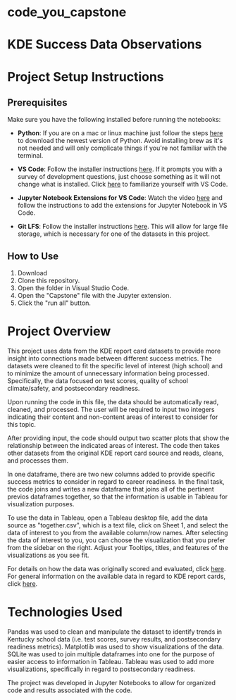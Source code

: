 # code_you_capstone
# KDE Success Data Observations

# Project Setup Instructions

## Prerequisites
Make sure you have the following installed before running the notebooks:
- **Python**: If you are on a mac or linux machine just follow the steps [here](https://www.geeksforgeeks.org/how-to-install-python-on-windows/) to download the newest version of Python. Avoid installing brew as it's not needed and will only complicate things if you're not familiar with the terminal.

- **VS Code**: Follow the installer instructions [here](https://code.visualstudio.com/download). If it prompts you with a survey of development questions, just choose something as it will not change what is installed. Click [here](https://code.visualstudio.com/docs/introvideos/basics) to familiarize yourself with VS Code.

- **Jupyter Notebook Extensions for VS Code**: Watch the video [here](https://code.visualstudio.com/docs/datascience/jupyter-notebooks) and follow the instructions to add the extensions for Jupyter Notebook in VS Code.

- **Git LFS**: Follow the installer instructions [here](https://docs.github.com/en/repositories/working-with-files/managing-large-files/installing-git-large-file-storage). This will allow for large file storage, which is necessary for one of the datasets in this project.

## How to Use
1. Download 
2. Clone this repository.
3. Open the folder in Visual Studio Code.
4. Open the "Capstone" file with the Jupyter extension.
5. Click the "run all" button.

# Project Overview
This project uses data from the KDE report card datasets to provide more insight into connections made between different success metrics. The datasets were cleaned to fit the specific level of interest (high school) and to minimize the amount of unnecessary information being processed. Specifically, the data focused on test scores, quality of school climate/safety, and postsecondary readiness.

Upon running the code in this file, the data should be automatically read, cleaned, and processed. The user will be required to input two integers indicating their content and non-content areas of interest to consider for this topic. 

After providing input, the code should output two scatter plots that show the relationship between the indicated areas of interest. The code then takes other datasets from the original KDE report card source and reads, cleans, and processes them. 

In one dataframe, there are two new columns added to provide specific success metrics to consider in regard to career readiness. In the final task, the code joins and writes a new dataframe that joins all of the pertinent previos dataframes together, so that the information is usable in Tableau for visualization purposes.

To use the data in Tableau, open a Tableau desktop file, add the data source as "together.csv", which is a text file, click on Sheet 1, and select the data of interest to you from the available column/row names. After selecting the data of interest to you, you can choose the visualization that you prefer from the sidebar on the right. Adjust your Tooltips, titles, and features of the visualizations as you see fit.

For details on how the data was originally scored and evaluated, click [here](https://www.education.ky.gov/AA/Acct/Documents/Accountability_at_a_Glance.pdf?utm_source=chatgpt.com). For general information on the available data in regard to KDE report cards, click [here](https://www.education.ky.gov/Open-House/data/Pages/Historical-SRC-Datasets.aspx).

# Technologies Used
Pandas was used to clean and manipulate the dataset to identify trends in Kentucky school data (i.e. test scores, survey results, and postsecondary readiness metrics). Matplotlib was used to show visualizations of the data. SQLite was used to join multiple dataframes into one for the purpose of easier access to information in Tableau. Tableau was used to add more visualizations, specifically in regard to postsecondary readiness.

The project was developed in Jupyter Notebooks to allow for organized code and results associated with the code. 